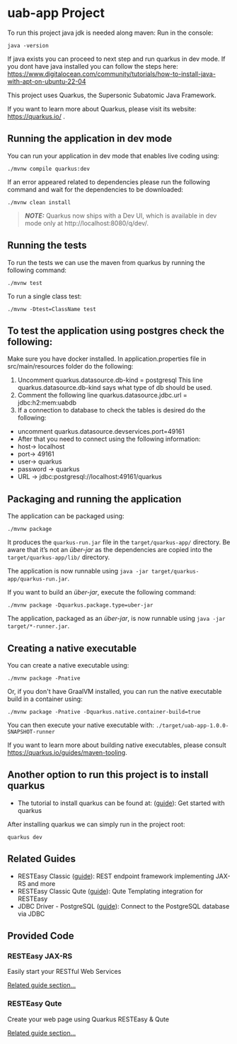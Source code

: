 # uab-app Project

To run this project java jdk is needed along maven:
Run in the console:
```shell script
java -version
```
If java exists you can proceed to next step and run quarkus in dev mode.
If you dont have java installed you can follow the steps here:
https://www.digitalocean.com/community/tutorials/how-to-install-java-with-apt-on-ubuntu-22-04

This project uses Quarkus, the Supersonic Subatomic Java Framework.

If you want to learn more about Quarkus, please visit its website: https://quarkus.io/ .

## Running the application in dev mode

You can run your application in dev mode that enables live coding using:
```shell script
./mvnw compile quarkus:dev
```
If an error appeared related to dependencies please run the following command
and wait for the dependencies to be downloaded:
```shell script
./mvnw clean install
```
> **_NOTE:_**  Quarkus now ships with a Dev UI, which is available in dev mode only at http://localhost:8080/q/dev/.

## Running the tests
To run the tests we can use the maven from quarkus by running the following command:
```shell script
./mvnw test
```
To run a single class test:
```shell script
./mvnw -Dtest=ClassName test
```
## To test the application using postgres check the following:
Make sure you have docker installed.
In application.properties file in src/main/resources folder do the following:
1. Uncomment quarkus.datasource.db-kind = postgresql
This line quarkus.datasource.db-kind says what type of db should be used.
2. Comment the following line quarkus.datasource.jdbc.url = jdbc:h2:mem:uabdb 
3. If a connection to database to check the tables is desired do the following: 
- uncomment quarkus.datasource.devservices.port=49161
- After that you need to connect using the following information:
- host-> localhost
- port-> 49161
- user-> quarkus
- password -> quarkus
- URL -> jdbc:postgresql://localhost:49161/quarkus
## Packaging and running the application

The application can be packaged using:
```shell script
./mvnw package
```
It produces the `quarkus-run.jar` file in the `target/quarkus-app/` directory.
Be aware that it’s not an _über-jar_ as the dependencies are copied into the `target/quarkus-app/lib/` directory.

The application is now runnable using `java -jar target/quarkus-app/quarkus-run.jar`.

If you want to build an _über-jar_, execute the following command:
```shell script
./mvnw package -Dquarkus.package.type=uber-jar
```

The application, packaged as an _über-jar_, is now runnable using `java -jar target/*-runner.jar`.

## Creating a native executable

You can create a native executable using: 
```shell script
./mvnw package -Pnative
```

Or, if you don't have GraalVM installed, you can run the native executable build in a container using: 
```shell script
./mvnw package -Pnative -Dquarkus.native.container-build=true
```

You can then execute your native executable with: `./target/uab-app-1.0.0-SNAPSHOT-runner`

If you want to learn more about building native executables, please consult https://quarkus.io/guides/maven-tooling.

## Another option to run this project is to install quarkus

- The tutorial to install quarkus can be found at: ([guide](https://quarkus.io/get-started/)): Get started with quarkus

After installing quarkus we can simply run in the project root:
```shell script
quarkus dev
```
## Related Guides

- RESTEasy Classic ([guide](https://quarkus.io/guides/resteasy)): REST endpoint framework implementing JAX-RS and more
- RESTEasy Classic Qute ([guide](https://quarkus.io/guides/qute)): Qute Templating integration for RESTEasy
- JDBC Driver - PostgreSQL ([guide](https://quarkus.io/guides/datasource)): Connect to the PostgreSQL database via JDBC

## Provided Code

### RESTEasy JAX-RS

Easily start your RESTful Web Services

[Related guide section...](https://quarkus.io/guides/getting-started#the-jax-rs-resources)

### RESTEasy Qute

Create your web page using Quarkus RESTEasy & Qute

[Related guide section...](https://quarkus.io/guides/qute#type-safe-templates)
